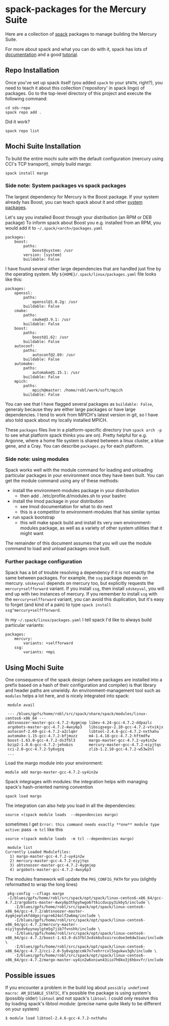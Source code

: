 # spack-packages for the Mercury Suite

Here are a collection of [spack](https://spack.io/)  packages to manage
building the Mercury Suite.

For more about spack and what you can do with it, spack has lots of
[documentation](https://spack.readthedocs.io/en/latest/) and a good
[tutorial](https://spack.readthedocs.io/en/latest/tutorial_sc16.html).

## Repo Installation

Once you've set up spack itself (you added `spack` to your `$PATH`, right?),
 you need to teach it about this collection
('repository' in spack lingo) of packages.  Go to the top-level directory of
this project and execute the following command:

    cd sds-repo
    spack repo add .

Did it work?

    spack repo list

## Mochi Suite Installation

To build the entire mochi suite with the default configuration (mercury using
CCI's TCP transport), simply build margo:

    spack install margo


### Side note: System packages vs spack packages

The largest dependency for Mercury is the Boost package.  If your system
already has Boost, you can teach spack about it and other
[system packages](https://spack.readthedocs.io/en/latest/getting_started.html#system-packages).

Let's say you installed Boost through your distribution (an RPM or DEB package)
To inform spack about Boost you e.g. installed from an RPM, you would add it to
`~/.spack/<arch>/packages.yaml`

```
packages:
    boost:
        paths:
            boost@system: /usr
        version: [system]
        buildable: False
```

I have found several other large dependencies that are handled just fine by the
operating system.  My `${HOME}/.spack/linux/packages.yaml` file looks like
this:

```
packages:
    openssl:
        paths:
            openssl@1.0.2g: /usr
        buildable: False
    cmake:
        paths:
            cmake@3.9.1: /usr
        buildable: False
    boost:
        paths:
            boost@1.62: /usr
        buildable: False
    autoconf:
        paths:
            autoconf@2.69: /usr
        buildable: False
    automake:
        paths:
            automake@1.15.1: /usr
        buildable: False
    mpich:
        paths:
            mpich@master: /home/robl/work/soft/mpich
        buildable: False
```

You can see that I have flagged several packages as `buildable: False`,
generaly because they are either large packages or have large dependencies.  I
tend to work from MPICH's latest version in git, so I have also told spack
about my locally installed MPICH.

These `packages` files live in a platform-specific directory (run `spack arch
-p` to see what platform spack thinks you are on).  Pretty helpful for e.g.
Argonne, where a home file system is shared between a linux cluster, a blue
gene, and a Cray.  You can describe `packages.py` for each platform.

### Side note: using modules

Spack works well with the module command for loading and unloading
particular packages in your environment once they have been built.  You can
get the module command using any of these methods:

* install the environment-modules package in your distribution
    * then add . /etc/profile.d/modules.sh to your bashrc
* install the lmod package in your distribution
    * see lmod documentation for what to do next
    * this is a competitor to environment-modules that has similar syntax
* run spack bootstrap
    * this will make spack build and install its very own
      environment-modules package, as well as a variety of other system
      utilities that it might want

The remainder of this document assumes that you will use the module command
to load and unload packages once built.

### Further package configuration

Spack has a bit of trouble resolving a dependency if it is not exactly the same
between packages.  For example, the `ssg` package depends on mercury.
`sdskeyval` depends on mercury too, but explicitly requests the
`mercury+selfforward` variant.  If you install `ssg`, then install `sdskeyval`,
you will end up with two instances of mercury.  If you remember to install
`ssg` with the `mercury+selfforward` variant, you can avoid this duplication,
but it's easy to forget (and kind of a pain) to type `spack install
ssg^mercury+selffforward`.

In my `~/.spack/linux/packages.yaml` I tell spack I'd like to always build particular variants:

```
packages:
    mercury:
        variants: +selfforward
    ssg:
        variants: +mpi
```


## Using Mochi Suite

One consequence of the spack design (where packages are installed into a prefix
based on a hash of their configuration and compiler) is that library and header
paths are unwieldy.  An environment-management tool such as `modules` helps a
lot here, and is nicely integrated into spack:

```
 module avail

 --- /blues/gpfs/home/robl/src/spack/share/spack/modules/linux-centos6-x86_64 ---
 abtsnoozer-master-gcc-4.7.2-4ygmjep libev-4.24-gcc-4.7.2-ddpazlc
 argobots-master-gcc-4.7.2-4wxy6p3   libsigsegv-2.10-gcc-4.7.2-vtvikjs
 autoconf-2.69-gcc-4.7.2-a2clqmr     libtool-2.4.6-gcc-4.7.2-nxthahu
 automake-1.15-gcc-4.7.2-bfjmuzz     m4-1.4.18-gcc-4.7.2-hftmdfw
 boost-1.63.0-gcc-4.7.2-ds3fbl3      margo-master-gcc-4.7.2-uy4in2w
 bzip2-1.0.6-gcc-4.7.2-jehobzs       mercury-master-gcc-4.7.2-eiyjtqs
 cci-2.0-gcc-4.7.2-5y6vgzq           zlib-1.2.10-gcc-4.7.2-w53w2nl
 ...
```

Load the margo module into your environment:

    module add margo-master-gcc-4.7.2-uy4in2w

Spack integrages with modules: the integration helps with managing spack's hash-oriented naming convention

    spack load margo

The integration can also help you load in all the dependencies:

    source <(spack module loads  --dependencies margo)

sometimes I get `Error: this command needs exactly **one** module type active`: pass 	`-m tcl` like this

    source <(spack module loads  -m tcl --dependencies margo)

```
 module list
Currently Loaded Modulefiles:
  1) margo-master-gcc-4.7.2-uy4in2w
  2) mercury-master-gcc-4.7.2-eiyjtqs
  3) abtsnoozer-master-gcc-4.7.2-4ygmjep
  4) argobots-master-gcc-4.7.2-4wxy6p3
```

The modules framework will update the `PKG_CONFIG_PATH` for you (slightly reformatted to wrap the long lines)

```
 pkg-config --cflags margo
 -I/blues/gpfs/home/robl/src/spack/opt/spack/linux-centos6-x86_64/gcc-4.7.2/argobots-master-4wxy6p3thpyhwgo67t6icducpy3ik6y5/include \
 	-I/blues/gpfs/home/robl/src/spack/opt/spack/linux-centos6-x86_64/gcc-4.7.2/abtsnoozer-master-4ygmjeptxkfddgojrupre624olf2w6mq/include \
	-I/blues/gpfs/home/robl/src/spack/opt/spack/linux-centos6-x86_64/gcc-4.7.2/mercury-master-eiyjtqsdv6yynaylgtm5g7jib7fvnshh/include \
	-I/blues/gpfs/home/robl/src/spack/opt/spack/linux-centos6-x86_64/gcc-4.7.2/boost-1.63.0-ds3fbl3vdsk6u5soirxcdoe3e6dw3iwx/include \
	-I/blues/gpfs/home/robl/src/spack/opt/spack/linux-centos6-x86_64/gcc-4.7.2/cci-2.0-5y6vgzqccmk7n7vehrrcxl5ogukwv3gh/include \
	-I/blues/gpfs/home/robl/src/spack/opt/spack/linux-centos6-x86_64/gcc-4.7.2/margo-master-uy4in2w6xniwn43iio7h6ko3j6hbxvfr/include
 ```

## Possible issues

If you encounter a problem in the build log about `possibly undefined macro:
AM_DISABLE_STATIC`, it's possible the package is using system's (possibly
older) `libtool` and not spack's `libtool`.  I could only resolve this by
loading spack's libtool module: (precise name quite likely to be different on
your system)

    $ module load libtool-2.4.6-gcc-4.7.2-nxthahu

